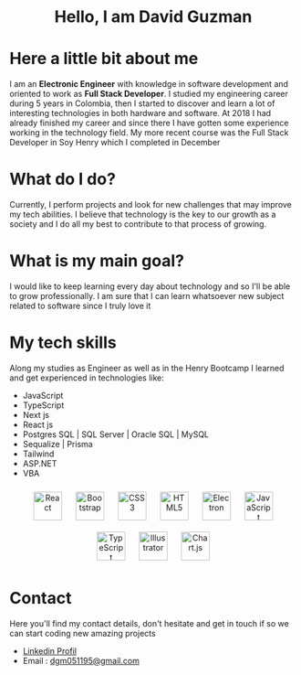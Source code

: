 <h1 align="center"> Hello, I am David Guzman</h1>

# Here a little bit about me

I am an **Electronic Engineer** with knowledge in software development and oriented to work as **Full Stack Developer**. I studied my engineering career during 5 years in Colombia, then I started to discover and learn a lot of interesting technologies in both hardware and software. At 2018 I had already finished my career and since there I have gotten some experience working in the technology field. My more recent course was the Full Stack Developer in Soy Henry which I completed in December

# What do I do?

Currently, I perform projects and look for new challenges that may improve my tech abilities. I believe that technology is the key to our growth as a 
society and I do all my best to contribute to that process of growing.

# What is my main goal?

I would like to keep learning every day about technology and so I'll be able to grow professionally. I am sure that I can learn whatsoever new subject related to software since I truly love it

# My tech skills

Along my studies as Engineer as well as in the Henry Bootcamp I learned and get experienced in technologies like:

<ul>
  <li>JavaScript</li>
  <li>TypeScript</li>
  <li>Next js</li>
  <li>React js</li>
  <li>Postgres SQL | SQL Server | Oracle SQL | MySQL</li>
  <li>Sequalize | Prisma</li>
  <li>Tailwind</li>
  <li>ASP.NET</li>
  <li>VBA</li>
</ul>
<div align="center">  
<a href="https://reactjs.org/" target="_blank"><img style="margin: 10px" src="https://profilinator.rishav.dev/skills-assets/react-original-wordmark.svg" alt="React" height="50" /></a>  
<a href="https://getbootstrap.com/docs/3.4/javascript/" target="_blank"><img style="margin: 10px" src="https://profilinator.rishav.dev/skills-assets/bootstrap-plain.svg" alt="Bootstrap" height="50" /></a>  
<a href="https://www.w3schools.com/css/" target="_blank"><img style="margin: 10px" src="https://profilinator.rishav.dev/skills-assets/css3-original-wordmark.svg" alt="CSS3" height="50" /></a>  
<a href="https://en.wikipedia.org/wiki/HTML5" target="_blank"><img style="margin: 10px" src="https://profilinator.rishav.dev/skills-assets/html5-original-wordmark.svg" alt="HTML5" height="50" /></a>  
<a href="https://www.electronjs.org/" target="_blank"><img style="margin: 10px" src="https://profilinator.rishav.dev/skills-assets/electron-original.svg" alt="Electron" height="50" /></a>  
<a href="https://www.javascript.com/" target="_blank"><img style="margin: 10px" src="https://profilinator.rishav.dev/skills-assets/javascript-original.svg" alt="JavaScript" height="50" /></a>  
<a href="https://www.typescriptlang.org/" target="_blank"><img style="margin: 10px" src="https://profilinator.rishav.dev/skills-assets/typescript-original.svg" alt="TypeScript" height="50" /></a>  
<a href="https://www.adobe.com/in/products/illustrator.html" target="_blank"><img style="margin: 10px" src="https://profilinator.rishav.dev/skills-assets/adobe_illustrator-icon.svg" alt="Illustrator" height="50" /></a>  
<a href="https://www.chartjs.org/" target="_blank"><img style="margin: 10px" src="https://profilinator.rishav.dev/skills-assets/logo-title.svg" alt="Chart.js" height="50" /></a>  
</div>

</td><td valign="top" width="33%">

# Contact

Here you'll find my contact details, don't hesitate and get in touch if so we can start coding new amazing projects
* [Linkedin Profil](https://www.linkedin.com/in/davidguzmal-2a3ba01b3/)
* Email : dgm051195@gmail.com
